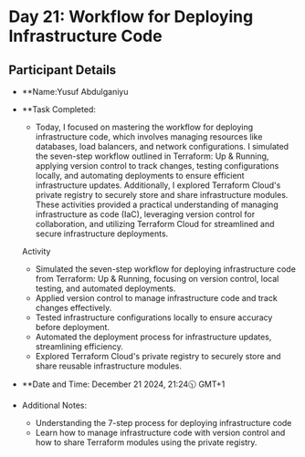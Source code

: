# Day 21: Workflow for Deploying Infrastructure Code

## Participant Details

- **Name:Yusuf Abdulganiyu 
- **Task Completed:
    - Today, I focused on mastering the workflow for deploying infrastructure code,
     which involves managing resources like databases, load balancers, and network configurations.
     I simulated the seven-step workflow outlined in Terraform: Up & Running, applying version control to track changes,
     testing configurations locally, and automating deployments to ensure efficient infrastructure updates. Additionally,
     I explored Terraform Cloud's private registry to securely store and share infrastructure modules.
     These activities provided a practical understanding of managing infrastructure as code (IaC),
     leveraging version control for collaboration, and utilizing Terraform Cloud for streamlined and secure infrastructure deployments.

  Activity
    - Simulated the seven-step workflow for deploying infrastructure code from Terraform: Up & Running, focusing on version control, local testing, and automated deployments.
    - Applied version control to manage infrastructure code and track changes effectively.
    - Tested infrastructure configurations locally to ensure accuracy before deployment.
    - Automated the deployment process for infrastructure updates, streamlining efficiency.
    - Explored Terraform Cloud's private registry to securely store and share reusable infrastructure modules.
 
- **Date and Time: December 21 2024, 21:24🕥 GMT+1

- Additional Notes:
  - Understanding the 7-step process for deploying infrastructure code
  - Learn how to manage infrastructure code with version control and how to share Terraform modules using the private registry.
